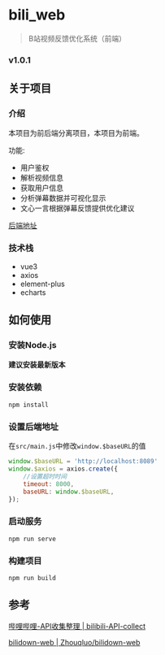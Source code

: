 # bili_web

> B站视频反馈优化系统（前端）

### v1.0.1

## 关于项目

### 介绍

本项目为前后端分离项目，本项目为前端。

功能:
- 用户鉴权
- 解析视频信息
- 获取用户信息
- 分析弹幕数据并可视化显示
- 文心一言根据弹幕反馈提供优化建议

[后端地址](https://github.com/z5882852/bili_server)

### 技术栈

- vue3
- axios
- element-plus
- echarts

## 如何使用

### 安装Node.js

**建议安装最新版本**

### 安装依赖
```
npm install
```

### 设置后端地址

在`src/main.js`中修改`window.$baseURL`的值
```js
window.$baseURL = 'http://localhost:8089'
window.$axios = axios.create({
    //设置超时时间
    timeout: 8000,
    baseURL: window.$baseURL,
});

```

### 启动服务
```
npm run serve
```

### 构建项目
```
npm run build
```

## 参考

[哔哩哔哩-API收集整理 | bilibili-API-collect](https://github.com/SocialSisterYi/bilibili-API-collect)

[bilidown-web | Zhouqluo/bilidown-web](https://github.com/Zhouqluo/bilidown-web)


